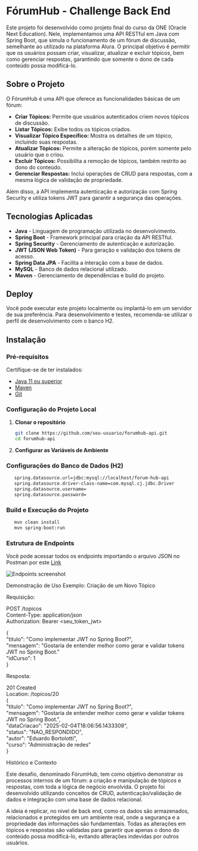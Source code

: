 # FórumHub - Challenge Back End

Este projeto foi desenvolvido como projeto final do curso da ONE (Oracle Next Education). Nele, implementamos uma API
RESTful em Java com Spring Boot, que simula o funcionamento de um fórum de discussão, semelhante ao utilizado na
plataforma Alura. O principal objetivo é permitir que os usuários possam criar, visualizar, atualizar e excluir tópicos,
bem como gerenciar respostas, garantindo que somente o dono de cada conteúdo possa modificá-lo.

## Sobre o Projeto

O FórumHub é uma API que oferece as funcionalidades básicas de um fórum:

- **Criar Tópicos:** Permite que usuários autenticados criem novos tópicos de discussão.
- **Listar Tópicos:** Exibe todos os tópicos criados.
- **Visualizar Tópico Específico:** Mostra os detalhes de um tópico, incluindo suas respostas.
- **Atualizar Tópicos:** Permite a alteração de tópicos, porém somente pelo usuário que o criou.
- **Excluir Tópicos:** Possibilita a remoção de tópicos, também restrito ao dono do conteúdo.
- **Gerenciar Respostas:** Inclui operações de CRUD para respostas, com a mesma lógica de validação de propriedade.

Além disso, a API implementa autenticação e autorização com Spring Security e utiliza tokens JWT para garantir a
segurança das operações.

## Tecnologias Aplicadas

- **Java** - Linguagem de programação utilizada no desenvolvimento.
- **Spring Boot** - Framework principal para criação da API RESTful.
- **Spring Security** - Gerenciamento de autenticação e autorização.
- **JWT (JSON Web Token)** - Para geração e validação dos tokens de acesso.
- **Spring Data JPA** - Facilita a interação com a base de dados.
- **MySQL** - Banco de dados relacional utilizado.
- **Maven** - Gerenciamento de dependências e build do projeto.

## Deploy

Você pode executar este projeto localmente ou implantá-lo em um servidor de sua preferência. Para desenvolvimento e
testes, recomenda-se utilizar o perfil de desenvolvimento com o banco H2.

## Instalação

### Pré-requisitos

Certifique-se de ter instalados:

- [Java 11 ou superior](https://www.oracle.com/java/technologies/javase-jdk11-downloads.html)
- [Maven](https://maven.apache.org/)
- [Git](https://git-scm.com/)

### Configuração do Projeto Local

1. **Clonar o repositório**
   ```bash
   git clone https://github.com/seu-usuario/forumhub-api.git
   cd forumhub-api

2. **Configurar as Variáveis de Ambiente**

### Configurações do Banco de Dados (H2)

```bash
   spring.datasource.url=jdbc:mysql://localhost/forum-hub-api
   spring.datasource.driver-class-name=com.mysql.cj.jdbc.Driver
   spring.datasource.username=
   spring.datasource.password=
   ```

### Build e Execução do Projeto

```bash
   mvn clean install
   mvn spring-boot:run
```

### Estrutura de Endpoints
Você pode acessar todos os endpoints importando o arquivo JSON no Postman por este [Link](https://api.postman.com/collections/33658122-f5e4cf69-a457-49dc-98ab-badd4dedf0a2?access_key=PMAT-01JK9BJQ6D4P7CYD2EWG2VYTQ0)

![Endpoints screenshot](https://i.imgur.com/gThozQM.png)

Demonstração de Uso
Exemplo: Criação de um Novo Tópico

Requisição:

POST /topicos  
Content-Type: application/json  
Authorization: Bearer <seu_token_jwt>  

{  
"titulo": "Como implementar JWT no Spring Boot?",  
"mensagem": "Gostaria de entender melhor como gerar e validar tokens JWT no Spring Boot."  
"idCurso": 1  
}

Resposta:

201 Created  
Location: /topicos/20  
{  
"titulo": "Como implementar JWT no Spring Boot?",  
"mensagem": "Gostaria de entender melhor como gerar e validar tokens JWT no Spring Boot.",  
"dataCriacao": "2025-02-04T18:06:56.1433309",  
"status": "NAO_RESPONDIDO",  
"autor": "Eduardo Bortolotti",  
"curso": "Administração de redes"  
}

Histórico e Contexto

Este desafio, denominado FórumHub, tem como objetivo demonstrar os processos internos de um fórum: a criação e
manipulação de tópicos e respostas, com toda a lógica de negócio envolvida. O projeto foi desenvolvido utilizando
conceitos de CRUD, autenticação/validação de dados e integração com uma base de dados relacional.

A ideia é replicar, no nível de back end, como os dados são armazenados, relacionados e protegidos em um ambiente real,
onde a segurança e a propriedade das informações são fundamentais. Todas as alterações em tópicos e respostas são
validadas para garantir que apenas o dono do conteúdo possa modificá-lo, evitando alterações indevidas por outros
usuários.